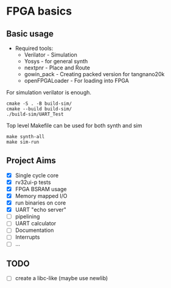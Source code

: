 # FPGA basics

## Basic usage

- Required tools:
  - Verilator - Simulation
  - Yosys - for general synth
  - nextpnr - Place and Route
  - gowin_pack - Creating packed version for tangnano20k
  - openFPGALoader - For loading into FPGA

For simulation verilator is enough.
```
cmake -S . -B build-sim/
cmake --build build-sim/
./build-sim/UART_Test
```

Top level Makefile can be used for both synth and sim
```
make synth-all
make sim-run
```

## Project Aims

- [X] Single cycle core
- [X] rv32ui-p tests
- [X] FPGA BSRAM usage
- [X] Memory mapped I/O
- [X] run binaries on core
- [X] UART "echo server"
- [ ] pipelining
- [ ] UART calculator
- [ ] Documentation
- [ ] Interrupts
- [ ] ...

## TODO

- [ ] create a libc-like (maybe use newlib)
